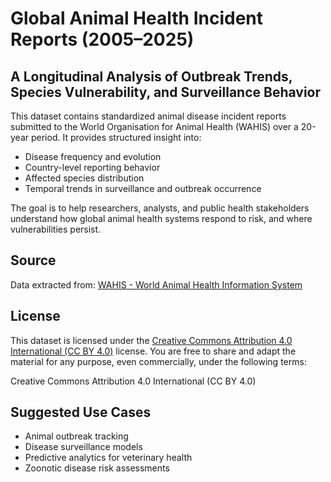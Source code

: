 # Global Animal Health Incident Reports (2005–2025)

## A Longitudinal Analysis of Outbreak Trends, Species Vulnerability, and Surveillance Behavior

This dataset contains standardized animal disease incident reports submitted to the World Organisation for Animal Health (WAHIS) over a 20-year period. It provides structured insight into:

- Disease frequency and evolution
- Country-level reporting behavior
- Affected species distribution
- Temporal trends in surveillance and outbreak occurrence

The goal is to help researchers, analysts, and public health stakeholders understand how global animal health systems respond to risk, and where vulnerabilities persist.

## Source

Data extracted from: [WAHIS - World Animal Health Information System](https://wahis.woah.org)

## License

This dataset is licensed under the [Creative Commons Attribution 4.0 International (CC BY 4.0)](https://creativecommons.org/licenses/by/4.0/) license. You are free to share and adapt the material for any purpose, even commercially, under the following terms:

Creative Commons Attribution 4.0 International (CC BY 4.0)

## Suggested Use Cases

- Animal outbreak tracking
- Disease surveillance models
- Predictive analytics for veterinary health
- Zoonotic disease risk assessments

